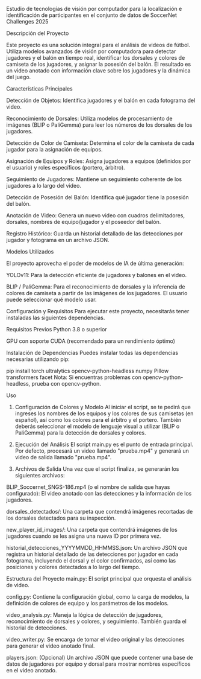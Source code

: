 Estudio de tecnologías de visión por computador para la localización e identificación de participantes en el conjunto de datos de SoccerNet Challenges 2025


Descripción del Proyecto

Este proyecto es una solución integral para el análisis de videos de fútbol. Utiliza modelos avanzados de visión por computadora para detectar jugadores y el balón en tiempo real, identificar los dorsales y colores de camiseta de los jugadores, y asignar la posesión del balón. El resultado es un video anotado con información clave sobre los jugadores y la dinámica del juego.

Características Principales

Detección de Objetos: Identifica jugadores y el balón en cada fotograma del video.

Reconocimiento de Dorsales: Utiliza modelos de procesamiento de imágenes (BLIP o PaliGemma) para leer los números de los dorsales de los jugadores.

Detección de Color de Camiseta: Determina el color de la camiseta de cada jugador para la asignación de equipos.

Asignación de Equipos y Roles: Asigna jugadores a equipos (definidos por el usuario) y roles específicos (portero, árbitro).

Seguimiento de Jugadores: Mantiene un seguimiento coherente de los jugadores a lo largo del video.

Detección de Posesión del Balón: Identifica qué jugador tiene la posesión del balón.

Anotación de Video: Genera un nuevo video con cuadros delimitadores, dorsales, nombres de equipo/jugador y el poseedor del balón.

Registro Histórico: Guarda un historial detallado de las detecciones por jugador y fotograma en un archivo JSON.

Modelos Utilizados

El proyecto aprovecha el poder de modelos de IA de última generación:

YOLOv11: Para la detección eficiente de jugadores y balones en el video.

BLIP / PaliGemma: Para el reconocimiento de dorsales y la inferencia de colores de camiseta a partir de las imágenes de los jugadores. El usuario puede seleccionar qué modelo usar.

Configuración y Requisitos
Para ejecutar este proyecto, necesitarás tener instaladas las siguientes dependencias.

Requisitos Previos
Python 3.8 o superior

GPU con soporte CUDA (recomendado para un rendimiento óptimo)

Instalación de Dependencias
Puedes instalar todas las dependencias necesarias utilizando pip:



pip install torch ultralytics opencv-python-headless numpy Pillow transformers facet
Nota: Si encuentras problemas con opencv-python-headless, prueba con opencv-python.

Uso
1. Configuración de Colores y Modelo
Al iniciar el script, se te pedirá que ingreses los nombres de los equipos y los colores de sus camisetas (en español), así como los colores para el árbitro y el portero. También deberás seleccionar el modelo de lenguaje visual a utilizar (BLIP o PaliGemma) para la detección de dorsales y colores.

2. Ejecución del Análisis
El script main.py es el punto de entrada principal. Por defecto, procesará un video llamado "prueba.mp4" y generará un video de salida llamado "prueba.mp4".


3. Archivos de Salida
Una vez que el script finaliza, se generarán los siguientes archivos:

BLIP_Soccernet_SNGS-186.mp4 (o el nombre de salida que hayas configurado): El video anotado con las detecciones y la información de los jugadores.

dorsales_detectados/: Una carpeta que contendrá imágenes recortadas de los dorsales detectados para su inspección.

new_player_id_images/: Una carpeta que contendrá imágenes de los jugadores cuando se les asigna una nueva ID por primera vez.

historial_detecciones_YYYYMMDD_HHMMSS.json: Un archivo JSON que registra un historial detallado de las detecciones por jugador en cada fotograma, incluyendo el dorsal y el color confirmados, así como las posiciones y colores detectados a lo largo del tiempo.

Estructura del Proyecto
main.py: El script principal que orquesta el análisis de video.

config.py: Contiene la configuración global, como la carga de modelos, la definición de colores de equipo y los parámetros de los modelos.

video_analysis.py: Maneja la lógica de detección de jugadores, reconocimiento de dorsales y colores, y seguimiento. También guarda el historial de detecciones.

video_writer.py: Se encarga de tomar el video original y las detecciones para generar el video anotado final.

players.json: (Opcional) Un archivo JSON que puede contener una base de datos de jugadores por equipo y dorsal para mostrar nombres específicos en el video anotado.
